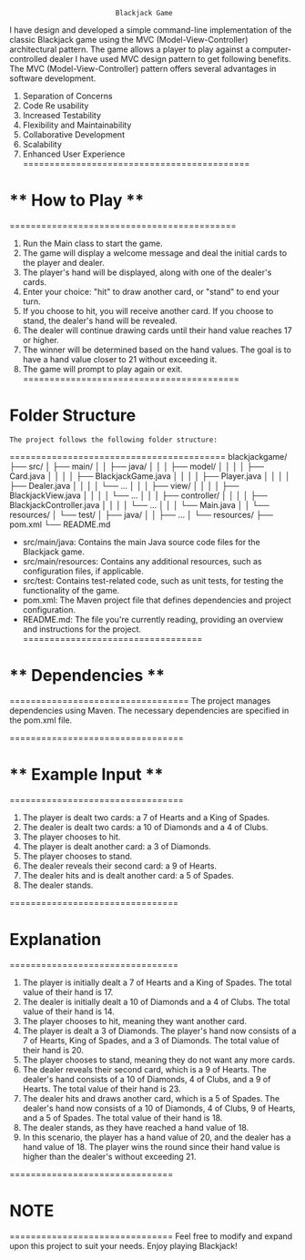                               Blackjack Game

I have design and developed a simple command-line implementation of the classic Blackjack game using
the MVC (Model-View-Controller) architectural pattern. The game allows a player 
to play against a computer-controlled dealer
I have used MVC design pattern to get following benefits. 
The MVC (Model-View-Controller) pattern offers several advantages in software development. 

1. Separation of Concerns
2. Code Re usability
3. Increased Testability
4. Flexibility and Maintainability
5. Collaborative Development
6. Scalability
7. Enhanced User Experience
===========================================
# ** How to Play **
===========================================

1. Run the Main class to start the game.
2. The game will display a welcome message and deal the initial cards to the player and dealer.
3. The player's hand will be displayed, along with one of the dealer's cards.
4. Enter your choice: "hit" to draw another card, or "stand" to end your turn.
5. If you choose to hit, you will receive another card. If you choose to stand, the dealer's hand will be revealed.
6. The dealer will continue drawing cards until their hand value reaches 17 or higher.
7. The winner will be determined based on the hand values. The goal is to have a hand value closer to 21 without exceeding it.
8. The game will prompt to play again or exit.
=========================================
#     **Folder Structure** 
    The project follows the following folder structure:
=========================================
blackjackgame/
├── src/
│   ├── main/
│   │   ├── java/
│   │   │   ├── model/
│   │   │   │   ├── Card.java
│   │   │   │   ├── BlackjackGame.java
│   │   │   │   ├── Player.java
│   │   │   │   ├── Dealer.java
│   │   │   │   └── ...
│   │   │   ├── view/
│   │   │   │   ├── BlackjackView.java
│   │   │   │   └── ...
│   │   │   ├── controller/
│   │   │   │   ├── BlackjackController.java
│   │   │   │   └── ...
│   │   │   └── Main.java
│   │   └── resources/
│   └── test/
│       ├── java/
│       │   ├── ...
│       └── resources/
├── pom.xml
└── README.md

   
   
* src/main/java: Contains the main Java source code files for the Blackjack game.
* src/main/resources: Contains any additional resources, such as configuration files, if applicable.
* src/test: Contains test-related code, such as unit tests, for testing the functionality of the game.
* pom.xml: The Maven project file that defines dependencies and project configuration.
* README.md: The file you're currently reading, providing an overview and instructions for the project.
==================================
# ** Dependencies **
==================================
The project manages dependencies using Maven. The necessary dependencies are specified in the pom.xml file.

=================================
# ** Example Input **
=================================
1. The player is dealt two cards: a 7 of Hearts and a King of Spades.
2. The dealer is dealt two cards: a 10 of Diamonds and a 4 of Clubs.
3. The player chooses to hit.
4. The player is dealt another card: a 3 of Diamonds.
5. The player chooses to stand.
6. The dealer reveals their second card: a 9 of Hearts.
7. The dealer hits and is dealt another card: a 5 of Spades.
8. The dealer stands.

================================
# **Explanation**
================================
1. The player is initially dealt a 7 of Hearts and a King of Spades. The total value of their hand is 17.
2. The dealer is initially dealt a 10 of Diamonds and a 4 of Clubs. The total value of their hand is 14.
3. The player chooses to hit, meaning they want another card.
4. The player is dealt a 3 of Diamonds. The player's hand now consists of a 7 of Hearts, King of Spades, and a 3 of Diamonds. The total value of their hand is 20.
5. The player chooses to stand, meaning they do not want any more cards.
6. The dealer reveals their second card, which is a 9 of Hearts. The dealer's hand consists of a 10 of Diamonds, 4 of Clubs, and a 9 of Hearts. The total value of their hand is 23.
7. The dealer hits and draws another card, which is a 5 of Spades. The dealer's hand now consists of a 10 of Diamonds, 4 of Clubs, 9 of Hearts, and a 5 of Spades. The total value of their hand is 18.
8. The dealer stands, as they have reached a hand value of 18.
9. In this scenario, the player has a hand value of 20, and the dealer has a hand value of 18. The player wins the round since their hand value is higher than the dealer's without exceeding 21.

===============================
# **NOTE** 
===============================
Feel free to modify and expand upon this project to suit your needs. Enjoy playing Blackjack!
